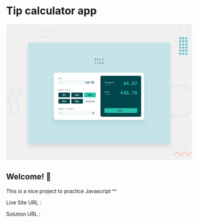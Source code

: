 # Tip calculator app

![Design preview for the Tip calculator app coding challenge](./design/desktop-preview.jpg)

## Welcome! 👋

This is a nice project to practice Javascript ^^

Live Site URL :

Solution URL :
